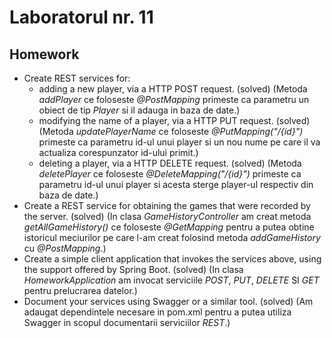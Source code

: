 # Laboratorul nr. 11

## Homework
* Create REST services for:
  * adding a new player, via a HTTP POST request. (solved) (Metoda *addPlayer* ce foloseste *@PostMapping* primeste ca parametru un obiect de tip *Player* si il adauga in baza de date.)
  * modifying the name of a player, via a HTTP PUT request. (solved) (Metoda *updatePlayerName* ce foloseste *@PutMapping("/{id}")* primeste ca parametru id-ul unui player si un nou nume pe care il va actualiza corespunzator id-ului primit.)
  * deleting a player, via a HTTP DELETE request. (solved) (Metoda *deletePlayer* ce foloseste *@DeleteMapping("/{id}")* primeste ca parametru id-ul unui player si acesta sterge player-ul respectiv din baza de date.)
* Create a REST service for obtaining the games that were recorded by the server. (solved) (In clasa *GameHistoryController* am creat metoda *getAllGameHistory()* ce foloseste *@GetMapping* pentru a putea obtine istoricul meciurilor pe care l-am creat folosind metoda *addGameHistory* cu *@PostMapping*.)
* Create a simple client application that invokes the services above, using the support offered by Spring Boot. (solved) (In clasa *HomeworkApplication* am invocat serviciile *POST*, *PUT*, *DELETE* SI *GET* pentru prelucrarea datelor.)
* Document your services using Swagger or a similar tool. (solved) (Am adaugat dependintele necesare in pom.xml pentru a putea utiliza Swagger in scopul documentarii serviciilor *REST*.)
